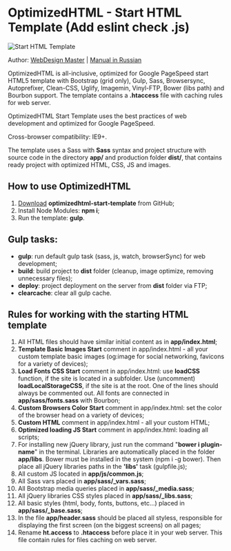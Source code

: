 <h1>OptimizedHTML - Start HTML Template (Add eslint check .js)</h1>

<p>
	<img src="http://agragregra.github.io/github-images/optimized-html-github-poster.jpg" alt="Start HTML Template">
</p>

<p>Author: <a href="http://webdesign-master.ru" target="_blank">WebDesign Master</a> | <a href="http://webdesign-master.ru/blog/tools/2016-08-19-optimizedhtml.html" target="_blank">Manual in Russian</a></p>

<p>OptimizedHTML is all-inclusive, optimized for Google PageSpeed start HTML5 template with Bootstrap (grid only), Gulp, Sass, Browsersync, Autoprefixer, Clean-CSS, Uglify, Imagemin, Vinyl-FTP, Bower (libs path) and Bourbon support. The template contains a <strong>.htaccess</strong> file with caching rules for web server.</p>

<p>OptimizedHTML Start Template uses the best practices of web development and optimized for Google PageSpeed.</p>

<p>Cross-browser compatibility: IE9+.</p>

<p>The template uses a Sass with <strong>Sass</strong> syntax and project structure with source code in the directory <strong>app/</strong> and production folder <strong>dist/</strong>, that contains ready project with optimized HTML, CSS, JS and images.</p>

<h2>How to use OptimizedHTML</h2>

<ol>
	<li><a href="https://github.com/agragregra/optimizedhtml-start-template/archive/master.zip">Download</a> <strong>optimizedhtml-start-template</strong> from GitHub;</li>
	<li>Install Node Modules: <strong>npm i</strong>;</li>
	<li>Run the template: <strong>gulp</strong>.</li>
</ol>

<h2>Gulp tasks:</h2>

<ul>
	<li><strong>gulp</strong>: run default gulp task (sass, js, watch, browserSync) for web development;</li>
	<li><strong>build</strong>: build project to <strong>dist</strong> folder (cleanup, image optimize, removing unnecessary files);</li>
	<li><strong>deploy</strong>: project deployment on the server from <strong>dist</strong> folder via FTP;</li>
	<li><strong>clearcache</strong>: clear all gulp cache.</li>
</ul>

<h2>Rules for working with the starting HTML template</h2>

<ol>
	<li>All HTML files should have similar initial content as in <strong>app/index.html</strong>;</li>
	<li><strong>Template Basic Images Start</strong> comment in app/index.html - all your custom template basic images (og:image for social networking, favicons for a variety of devices);</li>
	<li><strong>Load Fonts CSS Start</strong> comment in app/index.html: use <strong>loadCSS</strong> function, if the site is located in a subfolder. Use (uncomment) <strong>loadLocalStorageCSS</strong>, if the site is at the root. One of the lines should always be commented out. All fonts are connected in <strong>app/sass/fonts.sass</strong> with Bourbon;</li>
	<li><strong>Custom Browsers Color Start</strong> comment in app/index.html: set the color of the browser head on a variety of devices;</li>
	<li><strong>Custom HTML</strong> comment in app/index.html - all your custom HTML;</li>
	<li><strong>Optimized loading JS Start</strong> comment in app/index.html: loading all scripts;</li>
	<li>For installing new jQuery library, just run the command "<strong>bower i plugin-name</strong>" in the terminal. Libraries are automatically placed in the folder <strong>app/libs</strong>. Bower must be installed in the system (npm i -g bower). Then place all jQuery libraries paths in the <strong>'libs'</strong> task (gulpfile.js);</li>
	<li>All custom JS located in <strong>app/js/common.js</strong>;</li>
	<li>All Sass vars placed in <strong>app/sass/_vars.sass</strong>;</li>
	<li>All Bootstrap media queries placed in <strong>app/sass/_media.sass</strong>;</li>
	<li>All jQuery libraries CSS styles placed in <strong>app/sass/_libs.sass</strong>;</li>
	<li>All basic styles (html, body, fonts, buttons, etc...) placed in <strong>app/sass/_base.sass</strong>;</li>
	<li>In the file <strong>app/header.sass</strong> should be placed all styless, responsible for displaying the first screen (on the biggest screens) on all pages;</li>
	<li>Rename <strong>ht.access</strong> to <strong>.htaccess</strong> before place it in your web server. This file contain rules for files caching on web server.</li>
</ol>
